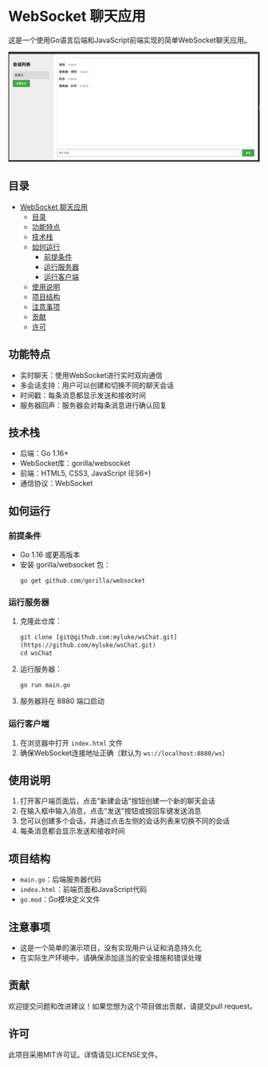 # WebSocket 聊天应用

这是一个使用Go语言后端和JavaScript前端实现的简单WebSocket聊天应用。

![演示图片](img/demo.png)

## 目录

- [WebSocket 聊天应用](#websocket-聊天应用)
  - [目录](#目录)
  - [功能特点](#功能特点)
  - [技术栈](#技术栈)
  - [如何运行](#如何运行)
    - [前提条件](#前提条件)
    - [运行服务器](#运行服务器)
    - [运行客户端](#运行客户端)
  - [使用说明](#使用说明)
  - [项目结构](#项目结构)
  - [注意事项](#注意事项)
  - [贡献](#贡献)
  - [许可](#许可)

## 功能特点

- 实时聊天：使用WebSocket进行实时双向通信
- 多会话支持：用户可以创建和切换不同的聊天会话
- 时间戳：每条消息都显示发送和接收时间
- 服务器回声：服务器会对每条消息进行确认回复

## 技术栈

- 后端：Go 1.16+ 
- WebSocket库：gorilla/websocket
- 前端：HTML5, CSS3, JavaScript (ES6+)
- 通信协议：WebSocket

## 如何运行

### 前提条件

- Go 1.16 或更高版本
- 安装 gorilla/websocket 包：
  ```
  go get github.com/gorilla/websocket
  ```

### 运行服务器

1. 克隆此仓库：
   ```
   git clone [git@github.com:myluke/wsChat.git](https://github.com/myluke/wsChat.git)
   cd wsChat
   ```
2. 运行服务器：
   ```
   go run main.go
   ```
3. 服务器将在 8880 端口启动

### 运行客户端

1. 在浏览器中打开 `index.html` 文件
2. 确保WebSocket连接地址正确（默认为 `ws://localhost:8880/ws`）

## 使用说明

1. 打开客户端页面后，点击"新建会话"按钮创建一个新的聊天会话
2. 在输入框中输入消息，点击"发送"按钮或按回车键发送消息
3. 您可以创建多个会话，并通过点击左侧的会话列表来切换不同的会话
4. 每条消息都会显示发送和接收时间

## 项目结构

- `main.go`：后端服务器代码
- `index.html`：前端页面和JavaScript代码
- `go.mod`：Go模块定义文件

## 注意事项

- 这是一个简单的演示项目，没有实现用户认证和消息持久化
- 在实际生产环境中，请确保添加适当的安全措施和错误处理

## 贡献

欢迎提交问题和改进建议！如果您想为这个项目做出贡献，请提交pull request。

## 许可

此项目采用MIT许可证。详情请见LICENSE文件。